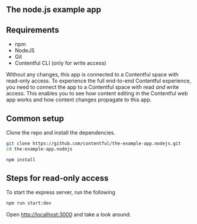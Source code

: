 
## The node.js example app

## Requirements

* npm
* NodeJS
* Git
* Contentful CLI (only for write access)

Without any changes, this app is connected to a Contentful space with read-only access. To experience the full end-to-end Contentful experience, you need to connect the app to a Contentful space with read _and_ write access. This enables you to see how content editing in the Contentful web app works and how content changes propagate to this app.

## Common setup

Clone the repo and install the dependencies.

```bash
git clone https://github.com/contentful/the-example-app.nodejs.git
cd the-example-app.nodejs
```

```bash
npm install
```

## Steps for read-only access

To start the express server, run the following

```bash
npm run start:dev
```

Open [http://localhost:3000](http://localhost:3000) and take a look around.


